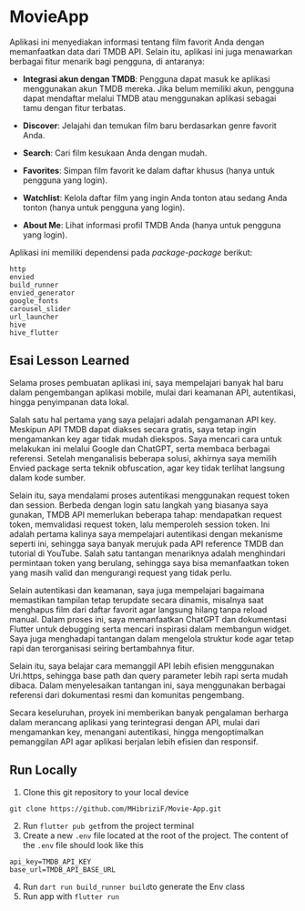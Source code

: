 # MovieApp

Aplikasi ini menyediakan informasi tentang film favorit Anda dengan memanfaatkan data dari TMDB API. Selain itu, aplikasi ini juga menawarkan berbagai fitur menarik bagi pengguna, di antaranya:

- **Integrasi akun dengan TMDB**: Pengguna dapat masuk ke aplikasi menggunakan akun TMDB mereka. Jika belum memiliki akun, pengguna dapat mendaftar melalui TMDB atau menggunakan aplikasi sebagai tamu dengan fitur terbatas.

- **Discover**: Jelajahi dan temukan film baru berdasarkan genre favorit Anda.

- **Search**: Cari film kesukaan Anda dengan mudah.

- **Favorites**: Simpan film favorit ke dalam daftar khusus (hanya untuk pengguna yang login).

- **Watchlist**: Kelola daftar film yang ingin Anda tonton atau sedang Anda tonton (hanya untuk pengguna yang login).

- **About Me**: Lihat informasi profil TMDB Anda (hanya untuk pengguna yang login).

Aplikasi ini memiliki dependensi pada _package-package_ berikut:

```
http
envied
build_runner
envied_generator
google_fonts
carousel_slider
url_launcher
hive
hive_flutter
```

## Esai Lesson Learned

Selama proses pembuatan aplikasi ini, saya mempelajari banyak hal baru dalam pengembangan aplikasi mobile, mulai dari keamanan API, autentikasi, hingga penyimpanan data lokal.

Salah satu hal pertama yang saya pelajari adalah pengamanan API key. Meskipun API TMDB dapat diakses secara gratis, saya tetap ingin mengamankan key agar tidak mudah diekspos. Saya mencari cara untuk melakukan ini melalui Google dan ChatGPT, serta membaca berbagai referensi. Setelah menganalisis beberapa solusi, akhirnya saya memilih Envied package serta teknik obfuscation, agar key tidak terlihat langsung dalam kode sumber.

Selain itu, saya mendalami proses autentikasi menggunakan request token dan session. Berbeda dengan login satu langkah yang biasanya saya gunakan, TMDB API memerlukan beberapa tahap: mendapatkan request token, memvalidasi request token, lalu memperoleh session token. Ini adalah pertama kalinya saya mempelajari autentikasi dengan mekanisme seperti ini, sehingga saya banyak merujuk pada API reference TMDB dan tutorial di YouTube. Salah satu tantangan menariknya adalah menghindari permintaan token yang berulang, sehingga saya bisa memanfaatkan token yang masih valid dan mengurangi request yang tidak perlu.

Selain autentikasi dan keamanan, saya juga mempelajari bagaimana memastikan tampilan tetap terupdate secara dinamis, misalnya saat menghapus film dari daftar favorit agar langsung hilang tanpa reload manual. Dalam proses ini, saya memanfaatkan ChatGPT dan dokumentasi Flutter untuk debugging serta mencari inspirasi dalam membangun widget. Saya juga menghadapi tantangan dalam mengelola struktur kode agar tetap rapi dan terorganisasi seiring bertambahnya fitur.

Selain itu, saya belajar cara memanggil API lebih efisien menggunakan Uri.https, sehingga base path dan query parameter lebih rapi serta mudah dibaca. Dalam menyelesaikan tantangan ini, saya menggunakan berbagai referensi dari dokumentasi resmi dan komunitas pengembang.

Secara keseluruhan, proyek ini memberikan banyak pengalaman berharga dalam merancang aplikasi yang terintegrasi dengan API, mulai dari mengamankan key, menangani autentikasi, hingga mengoptimalkan pemanggilan API agar aplikasi berjalan lebih efisien dan responsif.

## Run Locally

1. Clone this git repository to your local device

```
git clone https://github.com/MHibriziF/Movie-App.git
```

2. Run `flutter pub get`from the project terminal
3. Create a new `.env` file located at the root of the project. The content of the `.env` file should look like this

```
api_key=TMDB_API_KEY
base_url=TMDB_API_BASE_URL
```

4. Run `dart run build_runner build`to generate the Env class
5. Run app with `flutter run`
